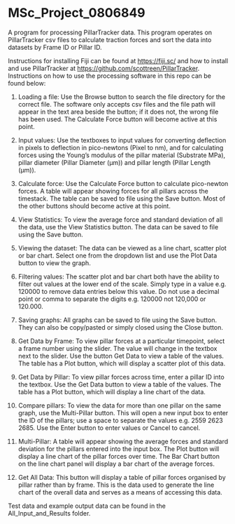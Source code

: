 # MSc_Project_0806849

A program for processing PillarTracker data. This program operates on PillarTracker csv files to calculate traction forces and sort the data into datasets by Frame ID or Pillar ID. 

Instructions for installing Fiji can be found at https://fiji.sc/ and how to install and use PillarTracker at https://github.com/scottreen/PillarTracker. Instructions on how to use the processing software in this repo
can be found below:

1.	Loading a file: Use the Browse button to search the file directory for the correct file. The software only accepts csv files and the file path will appear in the text area beside the button; if it does not, the wrong file has been used. The Calculate Force button will become active at this point. 

2.	Input values: Use the textboxes to input values for converting deflection in pixels to deflection in pico-newtons (Pixel to nm), and for calculating forces using the Young’s modulus of the pillar material (Substrate MPa), pillar diameter (Pillar Diameter (µm)) and pillar length (Pillar Length (µm)). 

3.	Calculate force: Use the Calculate Force button to calculate pico-newton forces. A table will appear showing forces for all pillars across the timestack. The table can be saved to file using the Save button. Most of the other buttons should become active at this point. 

4.	View Statistics: To view the average force and standard deviation of all the data, use the View Statistics button. The data can be saved to file using the Save button. 

5.	Viewing the dataset: The data can be viewed as a line chart, scatter plot or bar chart. Select one from the dropdown list and use the Plot Data button to view the graph. 

6.	Filtering values: The scatter plot and bar chart both have the ability to filter out values at the lower end of the scale. Simply type in a value e.g. 120000 to remove data entries below this value. Do not use a decimal point or comma to separate the digits e.g. 120000 not 120,000 or 120.000.

7.	Saving graphs: All graphs can be saved to file using the Save button. They can also be copy/pasted or simply closed using the Close button.

8.	Get Data by Frame: To view pillar forces at a particular timepoint, select a frame number using the slider. The value will change in the textbox next to the slider. Use the button Get Data to view a table of the values. The table has a Plot button, which will display a scatter plot of this data.

9.	Get Data by Pillar: To view pillar forces across time, enter a pillar ID into the textbox. Use the Get Data button to view a table of the values. The table has a Plot button, which will display a line chart of the data.

10.	Compare pillars: To view the data for more than one pillar on the same graph, use the Multi-Pillar button. This will open a new input box to enter the ID of the pillars; use a space to separate the values e.g. 2559 2623 2685. Use the Enter button to enter values or Cancel to cancel.

11.	Multi-Pillar: A table will appear showing the average forces and standard deviation for the pillars entered into the input box. The Plot button will display a line chart of the pillar forces over time. The Bar Chart button on the line chart panel will display a bar chart of the average forces.

12.	Get All Data: This button will display a table of pillar forces organised by pillar rather than by frame. This is the data used to generate the line chart of the overall data and serves as a means of accessing this data. 

Test data and example output data can be found in the All_Input_and_Results folder.
